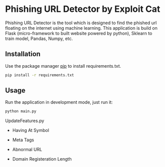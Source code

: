 # Phishing URL Detector by Exploit Cat

Phishing URL Detector is the tool which is designed to find the phished url floating on the internet using machine learning. This application is build on Flask (micro-framework to built website powered by python), Sklearn to train model, Pandas, Numpy, etc.

## Installation

Use the package manager [pip](https://pip.pypa.io/en/stable/) to install requirements.txt.

```bash
pip install -r requirements.txt
```

## Usage

Run the application in development mode, just run it:

```bash
python main.py
```


UpdateFeatures.py

 - Having At Symbol
 - Meta Tags

 - Abnormal URL
 - Domain Registeration Length